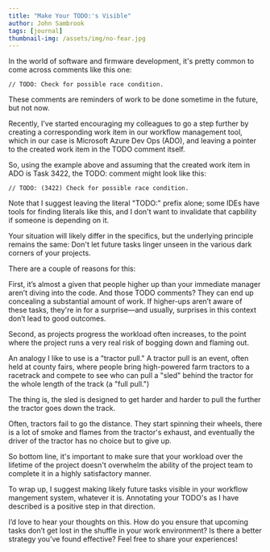 ```yaml
---
title: "Make Your TODO:'s Visible"
author: John Sambrook
tags: [journal]
thumbnail-img: /assets/img/no-fear.jpg
---
```


In the world of software and firmware development, it's pretty common
to come across comments like this one:

```
// TODO: Check for possible race condition.
```

These comments are reminders of work to be done sometime in the
future, but not now.

Recently, I've started encouraging my colleagues to go a step further
by creating a corresponding work item in our workflow management tool,
which in our case is Microsoft Azure Dev Ops (ADO), and leaving a
pointer to the created work item in the TODO comment itself.

So, using the example above and assuming that the created work item
in ADO is Task 3422, the TODO: comment might look like this:

```
// TODO: (3422) Check for possible race condition.
```

Note that I suggest leaving the literal "TODO:" prefix alone; some
IDEs have tools for finding literals like this, and I don't want to
invalidate that capbility if someone is depending on it.

Your situation will likely differ in the specifics, but the underlying
principle remains the same: Don't let future tasks linger unseen in
the various dark corners of your projects.

There are a couple of reasons for this:

First, it’s almost a given that people higher up than your immediate
manager aren’t diving into the code. And those TODO comments? They can
end up concealing a substantial amount of work. If higher-ups aren’t
aware of these tasks, they're in for a surprise—and usually, surprises
in this context don’t lead to good outcomes.

Second, as projects progress the workload often increases, to the point 
where the project runs a very real risk of bogging down and flaming out.

An analogy I like to use is a "tractor pull." A tractor pull is an event, 
often held at county fairs, where people bring high-powered farm tractors
to a racetrack and compete to see who can pull a "sled" behind the tractor
for the whole length of the track (a "full pull.")

The thing is, the sled is designed to get harder and harder to pull the
further the tractor goes down the track. 

Often, tractors fail to go the distance. They start spinning their
wheels, there is a lot of smoke and flames from the tractor's exhaust,
and eventually the driver of the tractor has no choice but to give up.

So bottom line, it's important to make sure that your workload over
the lifetime of the project doesn't overwhelm the ability of the
project team to complete it in a highly satisfactory manner.

To wrap up, I suggest making likely future tasks visible in your
workflow mangement system, whatever it is. Annotating your TODO's as I
have described is a positive step in that direction.

I’d love to hear your thoughts on this. How do you ensure that
upcoming tasks don’t get lost in the shuffle in your work environment?
Is there a better strategy you’ve found effective? Feel free to share
your experiences!



